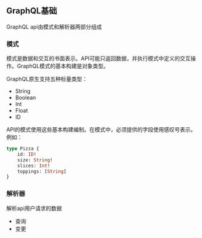 ## GraphQL基础

GraphQL api由模式和解析器两部分组成

### 模式

模式是数据和交互的书面表示。API可能只返回数据，并执行模式中定义的交互操作。GraphQL模式的基本构建是对象类型。

GraphQL原生支持五种标量类型：
- String
- Boolean
- Int
- Float
- ID

API的模式使用这些基本构建编制。在模式中，必须提供的字段使用感叹号表示。例如：

```graphql
type Pizza {
    id: ID!
    size: String!
    slices: Int!
    toppings: [String]
}
```

### 解析器

解析api用户请求的数据

- 查询
- 变更